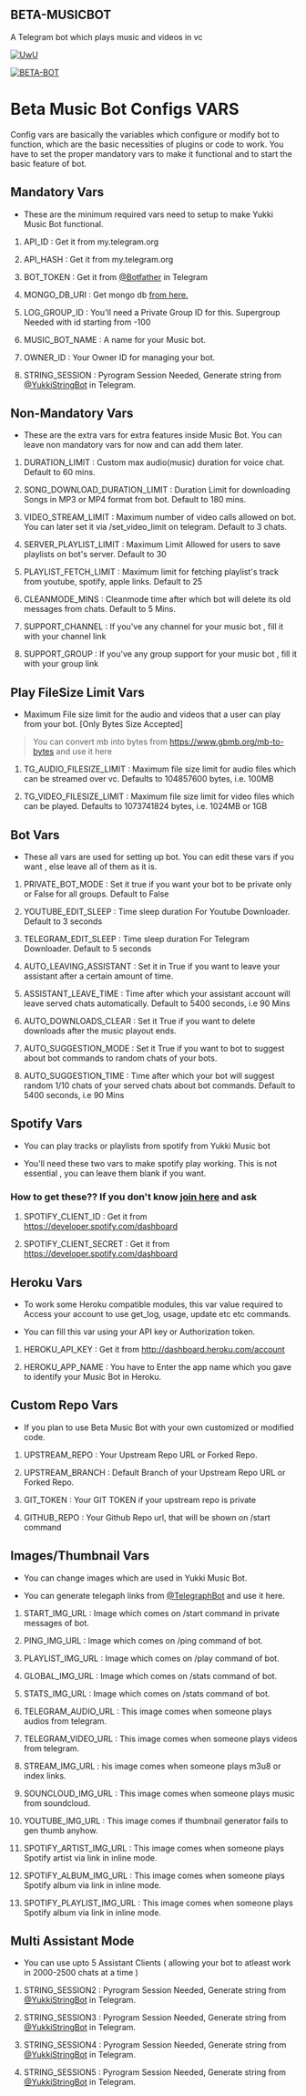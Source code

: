 ## BETA-MUSICBOT
A Telegram bot which plays music and videos in vc

<p align="center">

  <a href="https://github.com/Jeolpaul"><img src="http://readme-typing-svg.herokuapp.com?color=00FF00&center=true&vCenter=true&multiline=false&lines=HI!+I+AM+A+MUSIC+BOT+WITH+MANY+FEATURES😀;FORK+ME+AND+DEPLOY+NOW😼;SUPPORT+US+BY+GIVING+A+STAR⭐;Developed+By+JEOL;THANKS+TO+TEAMYUKKI" alt="UwU">

</p>

[![BETA-BOT](https://www.herokucdn.com/deploy/button.svg)](https://heroku.com/deploy?template=https://github.com/Jeolpaul/BETA-MUSICBOT)



# Beta Music Bot Configs VARS

Config vars are basically the variables which configure or modify bot to function, which are the basic necessities of plugins or code to work. You have to set the proper mandatory vars to make it functional and to start the basic feature of bot.


## Mandatory Vars

- These are the minimum required vars need to setup to make Yukki Music Bot functional.

1. API_ID : Get it from my.telegram.org 

2. API_HASH  : Get it from my.telegram.org 

3. BOT_TOKEN : Get it from [@Botfather](http://t.me/BotFather) in Telegram

4. MONGO_DB_URI : Get mongo db [from here.](https://www.mongodb.com/)

5. LOG_GROUP_ID : You'll need a Private Group ID for this. Supergroup Needed with id starting from -100 

6. MUSIC_BOT_NAME : A name for your Music bot.

7. OWNER_ID : Your Owner ID for managing your bot.

8. STRING_SESSION : Pyrogram Session Needed, Generate string from [@YukkiStringBot](http://t.me/YukkiStringBot) in Telegram.

## Non-Mandatory Vars

- These are the extra vars for extra features inside Music Bot. You can leave non mandatory vars for now and can add them later.

1. DURATION_LIMIT : Custom max audio(music) duration for voice chat. Default to 60 mins.

2. SONG_DOWNLOAD_DURATION_LIMIT  : Duration Limit for downloading Songs in MP3 or MP4 format from bot. Default to 180 mins.

3. VIDEO_STREAM_LIMIT : Maximum number of video calls allowed on bot. You can later set it via /set_video_limit on telegram. Default to 3 chats.

4. SERVER_PLAYLIST_LIMIT : Maximum Limit Allowed for users to save playlists on bot's server. Default to 30

5. PLAYLIST_FETCH_LIMIT :  Maximum limit for fetching playlist's track from youtube, spotify, apple links. Default to 25

6. CLEANMODE_MINS : Cleanmode time after which bot will delete its old messages from chats. Default to 5 Mins.

7. SUPPORT_CHANNEL : If you've any channel for your music bot , fill it with your channel link

8. SUPPORT_GROUP : If you've any group support for your music bot , fill it with your group link

## Play FileSize Limit Vars

- Maximum File size limit for the audio and videos that a user can play from your bot. [Only Bytes Size Accepted]

> You can convert mb into bytes from https://www.gbmb.org/mb-to-bytes and use it here 

1. TG_AUDIO_FILESIZE_LIMIT : Maximum file size limit for audio files which can be streamed over vc. Defaults to 104857600 bytes, i.e. 100MB

2. TG_VIDEO_FILESIZE_LIMIT : Maximum file size limit for video files which can be played. Defaults to 1073741824 bytes, i.e. 1024MB or 1GB

## Bot Vars

- These all vars are used for setting up bot. You can edit these vars if you want , else leave all of them as it is.

1. PRIVATE_BOT_MODE : Set it true if you want your bot to be private only or False for all groups. Default to False

2. YOUTUBE_EDIT_SLEEP : Time sleep duration For Youtube Downloader. Default to 3 seconds

3. TELEGRAM_EDIT_SLEEP : Time sleep duration For Telegram Downloader. Default to 5 seconds

4. AUTO_LEAVING_ASSISTANT : Set it in True if you want to leave your assistant after a certain amount of time.

5. ASSISTANT_LEAVE_TIME : Time after which your assistant account will leave served chats automatically. Default to 5400 seconds, i.e 90 Mins

6. AUTO_DOWNLOADS_CLEAR : Set it True if you want to delete downloads after the music playout ends. 

7. AUTO_SUGGESTION_MODE : Set it True if you want to bot to suggest about bot commands to random chats of your bots. 

9. AUTO_SUGGESTION_TIME : Time after which your bot will suggest random 1/10 chats of your served chats about bot commands. Default to 5400 seconds, i.e 90 Mins

## Spotify Vars

- You can play tracks or playlists from spotify from Yukki Music bot

- You'll need these two vars to make spotify play working. This is not essential , you can leave them blank if you want.

### How to get these?? If you don't know [join here](https://t.me/BETA_BOTSUPPORT) and ask

1. SPOTIFY_CLIENT_ID : Get it from https://developer.spotify.com/dashboard 

2. SPOTIFY_CLIENT_SECRET : Get it from https://developer.spotify.com/dashboard 

## Heroku Vars

- To work some Heroku compatible modules, this var value required to Access your account to use get_log, usage, update etc etc commands.

- You can fill this var using your API key or Authorization token.



1. HEROKU_API_KEY : Get it from http://dashboard.heroku.com/account 

2. HEROKU_APP_NAME : You have to Enter the app name which you gave to identify your Music Bot in Heroku. 

## Custom Repo Vars

- If you plan to use Beta Music Bot with your own customized or modified code.

1. UPSTREAM_REPO : Your Upstream Repo URL or Forked Repo.

2. UPSTREAM_BRANCH : Default Branch of your Upstream Repo URL or Forked Repo. 

3. GIT_TOKEN : Your GIT TOKEN if your upstream repo is private

4. GITHUB_REPO : Your Github Repo url, that will be shown on /start command

## Images/Thumbnail Vars

- You can change images which are used in Yukki Music Bot.

- You can generate telegaph links from [@TelegraphBot](http://t.me/MKN_ID_Tgraph_bot) and use it here.

1. START_IMG_URL : Image which comes on /start command in private messages of bot.

2. PING_IMG_URL : Image which comes on /ping command of bot.

3. PLAYLIST_IMG_URL : Image which comes on /play command of bot. 

4. GLOBAL_IMG_URL : Image which comes on /stats command of bot. 

5. STATS_IMG_URL : Image which comes on /stats command of bot. 

6. TELEGRAM_AUDIO_URL : This image comes when someone plays audios from telegram. 

7. TELEGRAM_VIDEO_URL : This image comes when someone plays videos from telegram. 

8. STREAM_IMG_URL : his image comes when someone plays m3u8 or index links.

9. SOUNCLOUD_IMG_URL : This image comes when someone plays music from soundcloud. 

10. YOUTUBE_IMG_URL : This image comes if thumbnail generator fails to gen thumb anyhow.

11. SPOTIFY_ARTIST_IMG_URL : This image comes when someone plays Spotify artist via link in inline mode. 

12. SPOTIFY_ALBUM_IMG_URL : This image comes when someone plays Spotify album via link in inline mode. 

13. SPOTIFY_PLAYLIST_IMG_URL : This image comes when someone plays Spotify album via link in inline mode. 

## Multi Assistant Mode

- You can use upto 5 Assistant Clients ( allowing your bot to atleast work in 2000-2500 chats at a time )

1. STRING_SESSION2 : Pyrogram Session Needed, Generate string from [@YukkiStringBot](http://t.me/YukkiStringBot) in Telegram.

2. STRING_SESSION3 : Pyrogram Session Needed, Generate string from [@YukkiStringBot](http://t.me/YukkiStringBot) in Telegram.

3. STRING_SESSION4 : Pyrogram Session Needed, Generate string from [@YukkiStringBot](http://t.me/YukkiStringBot) in Telegram.

4. STRING_SESSION5 : Pyrogram Session Needed, Generate string from [@YukkiStringBot](http://t.me/YukkiStringBot) in Telegram.
